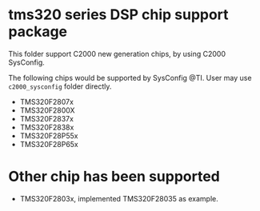 
# tms320 series DSP chip support package

This folder support C2000 new generation chips, by using C2000 SysConfig.

The following chips would be supported by SysConfig @TI.
User may use `c2000_sysconfig` folder directly.

+ TMS320F2807x
+ TMS320F2800X
+ TMS320F2837x
+ TMS320F2838x
+ TMS320F28P55x
+ TMS320F28P65x


# Other chip has been supported

+ TMS320F2803x, implemented TMS320F28035 as example.

